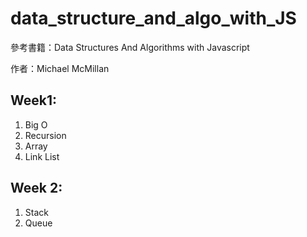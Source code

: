 data_structure_and_algo_with_JS
===============================

參考書籍：Data Structures And Algorithms with Javascript
           
作者：Michael McMillan

## Week1:

1. Big O
2. Recursion
3. Array
4. Link List


## Week 2:

1. Stack
2. Queue
